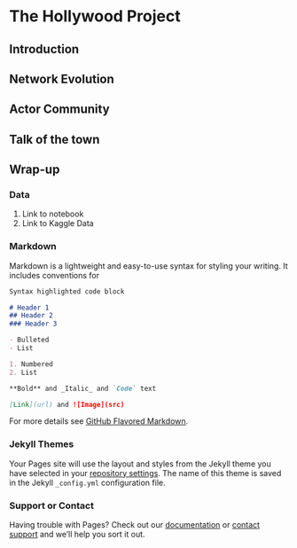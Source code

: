 # The Hollywood Project

## Introduction

## Network Evolution

## Actor Community

## Talk of the town

## Wrap-up

### Data
1. Link to notebook
2. Link to Kaggle Data


### Markdown

Markdown is a lightweight and easy-to-use syntax for styling your writing. It includes conventions for

```markdown
Syntax highlighted code block

# Header 1
## Header 2
### Header 3

- Bulleted
- List

1. Numbered
2. List

**Bold** and _Italic_ and `Code` text

[Link](url) and ![Image](src)
```

For more details see [GitHub Flavored Markdown](https://guides.github.com/features/mastering-markdown/).

### Jekyll Themes

Your Pages site will use the layout and styles from the Jekyll theme you have selected in your [repository settings](https://github.com/alex5207/SocialGraphs2020/settings). The name of this theme is saved in the Jekyll `_config.yml` configuration file.

### Support or Contact

Having trouble with Pages? Check out our [documentation](https://docs.github.com/categories/github-pages-basics/) or [contact support](https://github.com/contact) and we’ll help you sort it out.

<div id="text"></div>
 
<script>
document.getElementById("text").innerHTML = "Text added by JavaScript code";
</script>

<script>
     var w = 500;
    var h = 200;

    data1 = [50, 60, 70, 30, 20, 10];
    data2 = [30, 80, 20, 40];
    dataIndex = 1;
    
    var colors = d3.scale.category10();

    //Create SVG element
    var svg = d3.select("#draw_here")
            .append("svg")
            .attr("width", w)
            .attr("height", h);

    svg.selectAll("circle")
            .data(data1)
            .enter()
            .append("circle")
            .attr("cx", function (d, i) {
                return 75 + (i * 80);
            })
            .attr("cy", h / 2)
            .attr("r", function (d, i) {
                return d;
            })
            .attr("fill", function(d, i) {
                return colors(i);
            })
            .attr("opacity", "0.5");

    d3.select("#buttons_here").append("button")
            .text("change data")
            .on("click",function(){
                if (dataIndex==1) {
                    dataIndex=2;  
                } else   {
                    dataIndex=1;
                }
                var circle = svg.selectAll("circle")
                    .data(eval("data"+dataIndex));

                circle.exit().remove();//remove unneeded circles
                    circle.enter().append("circle")
                        .attr("r",0);//create any new circles needed

                circle.transition()
                        .duration(500)
                        .attr("cx", function (d, i) {
                            return 75 + (i * 80);
                        })
                        .attr("cy", h / 2)
                        .attr("r", function (d, i) {
                            return d;
                        })
                        .attr("fill", function(d, i) {
                            return colors(i);
                        });

            });//end click function
</script>
